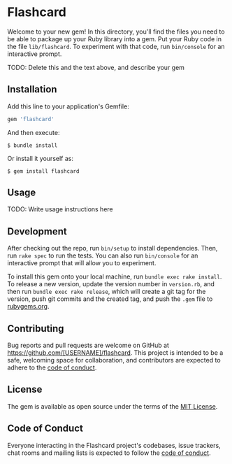# Flashcard

Welcome to your new gem! In this directory, you'll find the files you need to be able to package up your Ruby library into a gem. Put your Ruby code in the file `lib/flashcard`. To experiment with that code, run `bin/console` for an interactive prompt.

TODO: Delete this and the text above, and describe your gem

## Installation

Add this line to your application's Gemfile:

```ruby
gem 'flashcard'
```

And then execute:

    $ bundle install

Or install it yourself as:

    $ gem install flashcard

## Usage

TODO: Write usage instructions here

## Development

After checking out the repo, run `bin/setup` to install dependencies. Then, run `rake spec` to run the tests. You can also run `bin/console` for an interactive prompt that will allow you to experiment.

To install this gem onto your local machine, run `bundle exec rake install`. To release a new version, update the version number in `version.rb`, and then run `bundle exec rake release`, which will create a git tag for the version, push git commits and the created tag, and push the `.gem` file to [rubygems.org](https://rubygems.org).

## Contributing

Bug reports and pull requests are welcome on GitHub at https://github.com/[USERNAME]/flashcard. This project is intended to be a safe, welcoming space for collaboration, and contributors are expected to adhere to the [code of conduct](https://github.com/[USERNAME]/flashcard/blob/master/CODE_OF_CONDUCT.md).

## License

The gem is available as open source under the terms of the [MIT License](https://opensource.org/licenses/MIT).

## Code of Conduct

Everyone interacting in the Flashcard project's codebases, issue trackers, chat rooms and mailing lists is expected to follow the [code of conduct](https://github.com/[USERNAME]/flashcard/blob/master/CODE_OF_CONDUCT.md).
